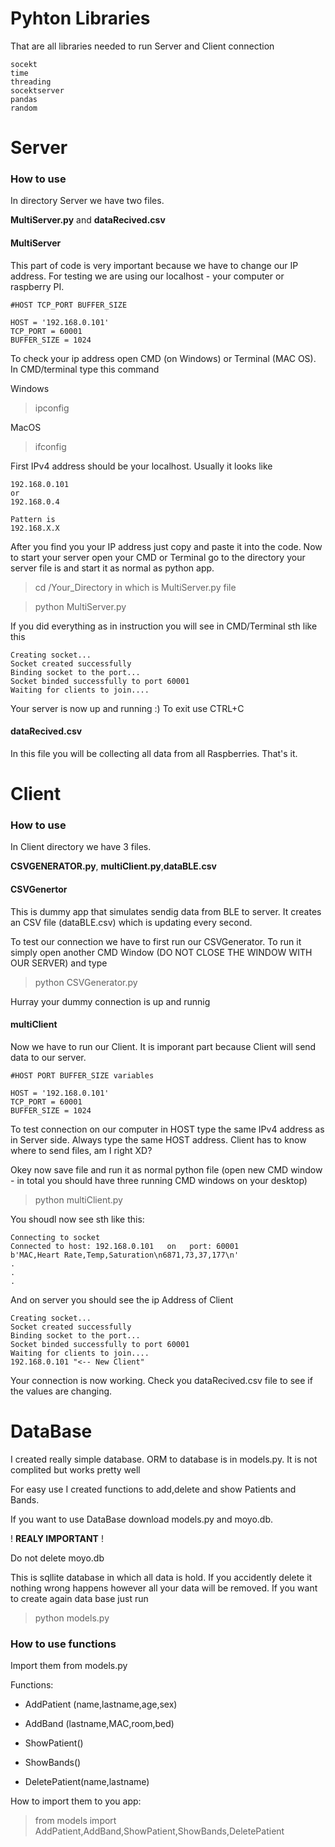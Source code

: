 # Pyhton Libraries
That are all libraries needed to run Server and Client connection
```
socekt
time
threading
socektserver
pandas
random

```




# Server

### How to use

In directory Server we have two files. 

**MultiServer.py** and **dataRecived.csv**

#### MultiServer
This part of code is very important because we have to change our IP address. For testing we are using our localhost - your computer or raspberry PI.

```
#HOST TCP_PORT BUFFER_SIZE 

HOST = '192.168.0.101'
TCP_PORT = 60001
BUFFER_SIZE = 1024 
```

To check your ip address open CMD (on Windows) or Terminal (MAC OS). 
In CMD/terminal type this command

Windows
>ipconfig 

MacOS
>ifconfig 

First IPv4 address should be your localhost. Usually it looks like
```
192.168.0.101
or
192.168.0.4

Pattern is
192.168.X.X
```
After you find you your IP address just copy and paste it into the code. 
Now to start your server open your CMD or Terminal go to the directory your server file is and start it as normal as python app.

>cd /Your_Directory in which is MultiServer.py file

>python MultiServer.py

If you did everything as in instruction you will see in CMD/Terminal sth like this

```
Creating socket...
Socket created successfully
Binding socket to the port...
Socket binded successfully to port 60001 
Waiting for clients to join....

```
Your server is now up and running :)
To exit use CTRL+C

#### dataRecived.csv

In this file you will be collecting all data from all Raspberries. That's it.


# Client
### How to use

In Client directory we have 3 files. 

**CSVGENERATOR.py**, **multiClient.py**,**dataBLE.csv**

#### CSVGenertor
This is dummy app that simulates sendig data from BLE to server. It creates an CSV file (dataBLE.csv) which is updating every second. 

To test our connection we have to first run our CSVGenerator. 
To run it simply open another CMD Window (DO NOT CLOSE THE WINDOW WITH OUR SERVER) and type

>python CSVGenerator.py

Hurray your dummy connection is up and runnig

#### multiClient
Now we have to run our Client. It is imporant part because Client will send data to our server. 
```
#HOST PORT BUFFER_SIZE variables

HOST = '192.168.0.101'
TCP_PORT = 60001
BUFFER_SIZE = 1024
```
To test connection on our computer in HOST type the same IPv4 address as in Server side. Always type the same HOST address. Client has to know where to send files, am I right XD?

Okey now save file and run it as normal python file (open new CMD window - in total you should have three running CMD windows on your desktop)

>python multiClient.py

You shoudl now see sth like this:
```
Connecting to socket
Connected to host: 192.168.0.101   on   port: 60001
b'MAC,Heart Rate,Temp,Saturation\n6871,73,37,177\n'
.
.
.
```
And on server you should see the ip Address of Client

```
Creating socket...
Socket created successfully
Binding socket to the port...
Socket binded successfully to port 60001 
Waiting for clients to join....
192.168.0.101 "<-- New Client"
```

Your connection is now working. Check you dataRecived.csv file to see if the values are changing.



# DataBase
 I created really simple database.
 ORM to database is in models.py.
 It is not complited but works pretty well

 For easy use I created functions to add,delete and show Patients and Bands.
 
 If you want to use DataBase download models.py and moyo.db.

! **REALY IMPORTANT** !

Do not delete moyo.db

This is sqllite database in which all data is hold. If you accidently delete it nothing wrong happens however all your data will be removed. If you want to create again data base just run

>python models.py


### How to use functions
Import them from models.py

Functions:

- AddPatient (name,lastname,age,sex)

- AddBand (lastname,MAC,room,bed)

- ShowPatient()

- ShowBands()

- DeletePatient(name,lastname)


How to import them to you app:

>from models import AddPatient,AddBand,ShowPatient,ShowBands,DeletePatient
